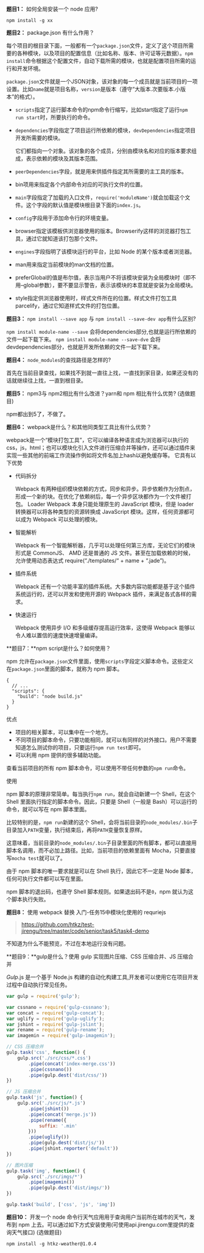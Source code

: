 **题目1：** 如何全局安装一个 node 应用?

```
npm install -g xx 
```

**题目2：** package.json 有什么作用？

每个项目的根目录下面，一般都有一个`package.json`文件，定义了这个项目所需要的各种模块，以及项目的配置信息（比如名称、版本、许可证等元数据）。`npm install`命令根据这个配置文件，自动下载所需的模块，也就是配置项目所需的运行和开发环境。

`package.json`文件就是一个JSON对象，该对象的每一个成员就是当前项目的一项设置。比如`name`就是项目名称，`version`是版本（遵守“大版本.次要版本.小版本”的格式）。

- `scripts`指定了运行脚本命令的npm命令行缩写，比如start指定了运行`npm run start`时，所要执行的命令。

- `dependencies`字段指定了项目运行所依赖的模块，`devDependencies`指定项目开发所需要的模块。

  它们都指向一个对象。该对象的各个成员，分别由模块名和对应的版本要求组成，表示依赖的模块及其版本范围。

- `peerDependencies`字段，就是用来供插件指定其所需要的主工具的版本。

- bin项用来指定各个内部命令对应的可执行文件的位置。

- `main`字段指定了加载的入口文件，`require('moduleName')`就会加载这个文件。这个字段的默认值是模块根目录下面的`index.js`。

- `config`字段用于添加命令行的环境变量。

- browser指定该模板供浏览器使用的版本。Browserify这样的浏览器打包工具，通过它就知道该打包那个文件。

- `engines`字段指明了该模块运行的平台，比如 Node 的某个版本或者浏览器。

- man用来指定当前模块的man文档的位置。

- preferGlobal的值是布尔值，表示当用户不将该模块安装为全局模块时（即不用–global参数），要不要显示警告，表示该模块的本意就是安装为全局模块。

- style指定供浏览器使用时，样式文件所在的位置。样式文件打包工具parcelify，通过它知道样式文件的打包位置。

**题目3：** `npm install --save app` 与 `npm install --save-dev app`有什么区别?

`npm install module-name --save` 会将dependencies部分,也就是运行所依赖的文件一起下载下来。
`npm install module-name --save-dve` 会将devdependencies部分，也就是开发所依赖的文件一起下载下来。

**题目4：** `node_modules`的查找路径是怎样的?

首先在当前目录查找，如果找不到就一直往上找，一直找到家目录，如果还没有的话就继续往上找，一直到根目录。

**题目5：** npm3与 npm2相比有什么改进？yarn和 npm 相比有什么优势? (选做题目)

npm都出到5了，不做了。

**题目6：** webpack是什么？和其他同类型工具比有什么优势？

webpack是一个“模块打包工具”，它可以编译各种语言成为浏览器可以执行的css，js，html；也可以模块化引入文件进行压缩合并等操作，还可以通过插件来实现一些其他的前端工作流操作例如将文件名加上hash以避免缓存等。
它具有以下优势

- 代码拆分

  Webpack 有两种组织模块依赖的方式，同步和异步。异步依赖作为分割点，形成一个新的块。在优化了依赖树后，每一个异步区块都作为一个文件被打包。
  Loader
  Webpack 本身只能处理原生的 JavaScript 模块，但是 loader 转换器可以将各种类型的资源转换成 JavaScript 模块。这样，任何资源都可以成为 Webpack 可以处理的模块。

- 智能解析

  Webpack 有一个智能解析器，几乎可以处理任何第三方库，无论它们的模块形式是 CommonJS、 AMD 还是普通的 JS 文件。甚至在加载依赖的时候，允许使用动态表达式 require(“./templates/“ + name + “.jade”)。

- 插件系统

  Webpack 还有一个功能丰富的插件系统。大多数内容功能都是基于这个插件系统运行的，还可以开发和使用开源的 Webpack 插件，来满足各式各样的需求。

- 快速运行

  Webpack 使用异步 I/O 和多级缓存提高运行效率，这使得 Webpack 能够以令人难以置信的速度快速增量编译。

**题目7：**npm script是什么？如何使用？

npm 允许在`package.json`文件里面，使用`scripts`字段定义脚本命令。这些定义在`package.json`里面的脚本，就称为 npm 脚本。

```
{
  // ...
  "scripts": {
    "build": "node build.js"
  }
}
```

优点

- 项目的相关脚本，可以集中在一个地方。
- 不同项目的脚本命令，只要功能相同，就可以有同样的对外接口。用户不需要知道怎么测试你的项目，只要运行`npm run test`即可。
- 可以利用 npm 提供的很多辅助功能。

查看当前项目的所有 npm 脚本命令，可以使用不带任何参数的`npm run`命令。

使用

npm 脚本的原理非常简单。每当执行`npm run`，就会自动新建一个 Shell，在这个 Shell 里面执行指定的脚本命令。因此，只要是 Shell（一般是 Bash）可以运行的命令，就可以写在 npm 脚本里面。

比较特别的是，`npm run`新建的这个 Shell，会将当前目录的`node_modules/.bin`子目录加入`PATH`变量，执行结束后，再将`PATH`变量恢复原样。

这意味着，当前目录的`node_modules/.bin`子目录里面的所有脚本，都可以直接用脚本名调用，而不必加上路径。比如，当前项目的依赖里面有 Mocha，只要直接写`mocha test`就可以了。

由于 npm 脚本的唯一要求就是可以在 Shell 执行，因此它不一定是 Node 脚本，任何可执行文件都可以写在里面。

npm 脚本的退出码，也遵守 Shell 脚本规则。如果退出码不是`0`，npm 就认为这个脚本执行失败。

**题目8：** 使用 webpack 替换 入门-任务15中模块化使用的 requriejs

> https://github.com/htkz/test-jirengu/tree/master/code/senior/task5/task4-demo

不知道为什么不能预览，不过在本地运行没有问题。

**题目9：**gulp是什么？使用 gulp 实现图片压缩、CSS 压缩合并、JS 压缩合并

*Gulp*.js 是一个基于 Node.js 构建的自动化构建工具,开发者可以使用它在项目开发过程中自动执行常见任务。

```javascript
var gulp = require('gulp');

var cssnano = require('gulp-cssnano');
var concat = require('gulp-concat');
var uglify = require('gulp-uglify');
var jshint = require('gulp-jslint');
var rename = require('gulp-rename');
var imagemin = require('gulp-imagemin');

// CSS 压缩合并
gulp.task('css', function() {
    gulp.src('./src/css/*.css')
        .pipe(concat('index-merge.css'))
        .pipe(cssnano())
        .pipe(gulp.dest('dist/css/'))
})

// JS 压缩合并
gulp.task('js', function() {
    gulp.src('./src/js/*.js')
        .pipe(jshint())
        .pipe(concat('merge.js'))
        .pipe(rename({
            suffix: '.min'
        }))
        .pipe(uglify())
        .pipe(gulp.dest('dist/js/'))
        .pipe(jshint.reporter('default'))
})

// 图片压缩
gulp.task('img', function() {
    gulp.src('./src/imgs/*')
        .pipe(imagemin())
        .pipe(gulp.dest('dist/imgs/'))
})

gulp.task('build', ['css', 'js', 'img'])
```

**题目10：** 开发一个 node 命令行天气应用用于查询用户当前所在城市的天气，发布到 npm 上去。可以通过如下方式安装使用(可使用api.jirengu.com里提供的查询天气接口) (选做题目)

```
npm install -g htkz-weather@1.0.4
```

